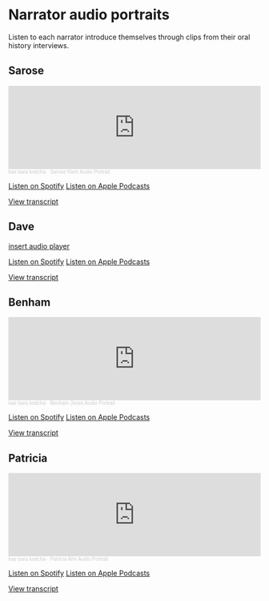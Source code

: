 # Narrator audio portraits
Listen to each narrator introduce themselves through clips from their oral history interviews.

## Sarose

<iframe width="100%" height="166" scrolling="no" frameborder="no" allow="autoplay" src="https://w.soundcloud.com/player/?url=https%3A//api.soundcloud.com/tracks/1505688901%3Fsecret_token%3Ds-ot3YFt76T8w&color=%23ff5500&auto_play=false&hide_related=false&show_comments=true&show_user=true&show_reposts=false&show_teaser=true"></iframe><div style="font-size: 10px; color: #cccccc;line-break: anywhere;word-break: normal;overflow: hidden;white-space: nowrap;text-overflow: ellipsis; font-family: Interstate,Lucida Grande,Lucida Sans Unicode,Lucida Sans,Garuda,Verdana,Tahoma,sans-serif;font-weight: 100;"><a href="https://soundcloud.com/user-875048658" title="kae bara kratcha" target="_blank" style="color: #cccccc; text-decoration: none;">kae bara kratcha</a> · <a href="https://soundcloud.com/user-875048658/3-sarose-klein-narrator-portrait/s-ot3YFt76T8w" title="Sarose Klein Audio Portrait" target="_blank" style="color: #cccccc; text-decoration: none;">Sarose Klein Audio Portrait</a></div>

[Listen on Spotify]( link ) [Listen on Apple Podcasts]( link )

[View transcript](https://docs.google.com/document/d/1fYFk-2VLUNjOHwhaygMcRy7fUrZ5QHEI/edit?usp=drive_link&ouid=103132126981237856483&rtpof=true&sd=true)

## Dave

[ insert audio player ](https://soundcloud.com/user-875048658/2-kristin-dave-dausch-narrator-portrait/s-5O7I1wWHWMk?si=262329a792564239a86f78b49919af55&utm_source=clipboard&utm_medium=text&utm_campaign=social_sharing)

[Listen on Spotify]( link ) [Listen on Apple Podcasts]( link )

[View transcript](https://docs.google.com/document/d/1E5uBa-UiwIlYnuGW_pMK82508jOKVeUg/edit?usp=drive_link&ouid=103132126981237856483&rtpof=true&sd=true)

## Benham

<iframe width="100%" height="166" scrolling="no" frameborder="no" allow="autoplay" src="https://w.soundcloud.com/player/?url=https%3A//api.soundcloud.com/tracks/1505689114%3Fsecret_token%3Ds-aQoCUrx8elT&color=%23ff5500&auto_play=false&hide_related=false&show_comments=true&show_user=true&show_reposts=false&show_teaser=true"></iframe><div style="font-size: 10px; color: #cccccc;line-break: anywhere;word-break: normal;overflow: hidden;white-space: nowrap;text-overflow: ellipsis; font-family: Interstate,Lucida Grande,Lucida Sans Unicode,Lucida Sans,Garuda,Verdana,Tahoma,sans-serif;font-weight: 100;"><a href="https://soundcloud.com/user-875048658" title="kae bara kratcha" target="_blank" style="color: #cccccc; text-decoration: none;">kae bara kratcha</a> · <a href="https://soundcloud.com/user-875048658/4-benham-jones-narrator-portrait/s-aQoCUrx8elT" title="Benham Jones Audio Portrait" target="_blank" style="color: #cccccc; text-decoration: none;">Benham Jones Audio Portrait</a></div>

[Listen on Spotify]( link ) [Listen on Apple Podcasts]( link )

[View transcript](https://docs.google.com/document/d/1b-prQe0snpmQwWAs9fcCZRHtEQGhLJHy/edit?usp=drive_link&ouid=103132126981237856483&rtpof=true&sd=true)

## Patricia

<iframe width="100%" height="166" scrolling="no" frameborder="no" allow="autoplay" src="https://w.soundcloud.com/player/?url=https%3A//api.soundcloud.com/tracks/1505689369%3Fsecret_token%3Ds-MMxRYG2fLb7&color=%23ff5500&auto_play=false&hide_related=false&show_comments=true&show_user=true&show_reposts=false&show_teaser=true"></iframe><div style="font-size: 10px; color: #cccccc;line-break: anywhere;word-break: normal;overflow: hidden;white-space: nowrap;text-overflow: ellipsis; font-family: Interstate,Lucida Grande,Lucida Sans Unicode,Lucida Sans,Garuda,Verdana,Tahoma,sans-serif;font-weight: 100;"><a href="https://soundcloud.com/user-875048658" title="kae bara kratcha" target="_blank" style="color: #cccccc; text-decoration: none;">kae bara kratcha</a> · <a href="https://soundcloud.com/user-875048658/5-patricia-ahn-narrator-portrait/s-MMxRYG2fLb7" title="Patricia Ahn Audio Portrait" target="_blank" style="color: #cccccc; text-decoration: none;">Patricia Ahn Audio Portrait</a></div>

[Listen on Spotify]( link ) [Listen on Apple Podcasts]( link )

[View transcript](https://docs.google.com/document/d/1QNqhmOZi87YR-vp4qDZniLaJlxCHPF3k/edit?usp=drive_link&ouid=103132126981237856483&rtpof=true&sd=true)
